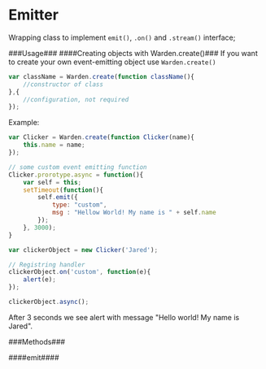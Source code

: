 Emitter
=========

Wrapping class to implement <code>emit()</code>, <code>.on()</code> and <code>.stream()</code> interface;


###Usage###
####Creating objects with Warden.create()###
If you want to create your own event-emitting object use <code>Warden.create()</code>

```js
var className = Warden.create(function className(){
	//constructor of class
},{
	//configuration, not required
});
```
Example:
```js
var Clicker = Warden.create(function Clicker(name){
	this.name = name;
});

// some custom event emitting function
Clicker.prorotype.async = function(){
	var self = this;
	setTimeout(function(){
		self.emit({
			type: "custom",
			msg : "Hellow World! My name is " + self.name
		});
	}, 3000);
}

var clickerObject = new Clicker('Jared');

// Registring handler
clickerObject.on('custom', function(e){
	alert(e);
});

clickerObject.async(); 
```
After 3 seconds we see alert with message "Hello world! My name is Jared". 

###Methods###

####emit####



